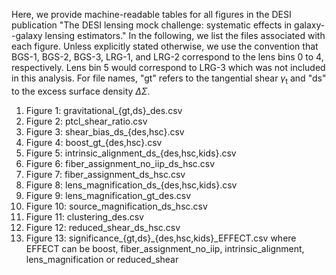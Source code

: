 Here, we provide machine-readable tables for all figures in the DESI publication "The DESI lensing mock challenge: systematic effects in galaxy--galaxy lensing estimators." In the following, we list the files associated with each figure. Unless explicitly stated otherwise, we use the convention that BGS-1, BGS-2, BGS-3, LRG-1, and LRG-2 correspond to the lens bins 0 to 4, respectively. Lens bin 5 would correspond to LRG-3 which was not included in this analysis. For file names, "gt" refers to the tangential shear $\gamma_{\mathrm{t}}$ and "ds" to the excess surface density $\Delta\Sigma$.

1. Figure 1: gravitational_{gt,ds}_des.csv
2. Figure 2: ptcl_shear_ratio.csv
3. Figure 3: shear_bias_ds_{des,hsc}.csv
4. Figure 4: boost_gt_{des,hsc}.csv
5. Figure 5: intrinsic_alignment_ds_{des,hsc,kids}.csv
6. Figure 6: fiber_assignment_no_iip_ds_hsc.csv
7. Figure 7: fiber_assignment_ds_hsc.csv
8. Figure 8: lens_magnification_ds_{des,hsc,kids}.csv
9. Figure 9: lens_magnification_gt_des.csv
10. Figure 10: source_magnification_ds_hsc.csv
11. Figure 11: clustering_des.csv
12. Figure 12: reduced_shear_ds_hsc.csv
13. Figure 13: significance_{gt,ds}_{des,hsc,kids}_EFFECT.csv where EFFECT can be boost, fiber_assignment_no_iip, intrinsic_alignment, lens_magnification or reduced_shear